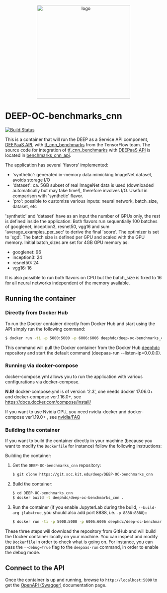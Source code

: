 <div align="center">
<img src="https://marketplace.deep-hybrid-datacloud.eu/images/logo-deep.png" alt="logo" width="300"/>
</div>

# DEEP-OC-benchmarks_cnn

[![Build Status](https://jenkins.indigo-datacloud.eu/buildStatus/icon?job=Pipeline-as-code/DEEP-OC-org/DEEP-OC-benchmarks_cnn/master)](https://jenkins.indigo-datacloud.eu/job/Pipeline-as-code/job/DEEP-OC-org/job/DEEP-OC-benchmarks_cnn/job/master)

This is a container that will run the DEEP as a Service API component, [DEEPaaS API](https://github.com/indigo-dc/DEEPaaS), with [tf_cnn_benchmarks](https://github.com/tensorflow/benchmarks/tree/master/scripts/tf_cnn_benchmarks) from the TensorFlow team. The source code for integration of [tf_cnn_benchmarks](https://github.com/tensorflow/benchmarks/tree/master/scripts/tf_cnn_benchmarks) with [DEEPaaS API](https://github.com/indigo-dc/DEEPaaS) is located in [benchmarks_cnn_api](https://github.com/deephdc/benchmarks_cnn_api).

The application has several 'flavors' implemented:

 * 'synthetic': generated in-memory data mimicking ImageNet dataset, avoids storage I/O
 * 'dataset': ca. 5GB subset of real ImageNet data is used (downloaded automatically but may take time!), therefore involves I/O. Useful in comparison with 'synthetic' flavor.
 * 'pro': possible to customize various inputs: neural network, batch_size, dataset, etc

'synthetic' and 'dataset' have as an input the number of GPUs only, the rest is defined inside the application: 
Both flavors run sequentially 100 batches of googlenet, inception3, resnet50, vgg16 and sum 'average_examples_per_sec' to derive the final 'score'.
The optimizer is set to 'sgd'. The batch size is defined per GPU and scaled with the GPU memory. Initial batch_sizes are set for 4GB GPU memory as: 

 * googlenet: 96
 * inception3: 24
 * resnet50: 24
 * vgg16: 16

It is also possible to run both flavors on CPU but the batch_size is fixed to 16 for all neural networks independent of the memory available.


## Running the container

### Directly from Docker Hub

To run the Docker container directly from Docker Hub and start using the API
simply run the following command:

```bash
$ docker run -ti -p 5000:5000 -p 6006:6006 deephdc/deep-oc-benchmarks_cnn:flavor
```

This command will pull the Docker container from the Docker Hub
[deephdc](https://hub.docker.com/u/deephdc/) repository and start the default command (deepaas-run --listen-ip=0.0.0.0).

### Running via docker-compose

docker-compose.yml allows you to run the application with various configurations via docker-compose.

**N.B!** docker-compose.yml is of version '2.3', one needs docker 17.06.0+ and docker-compose ver.1.16.0+, see https://docs.docker.com/compose/install/

If you want to use Nvidia GPU, you need nvidia-docker and docker-compose ver1.19.0+ , see [nvidia/FAQ](https://github.com/NVIDIA/nvidia-docker/wiki/Frequently-Asked-Questions#do-you-support-docker-compose)


### Building the container

If you want to build the container directly in your machine (because you want
to modify the `Dockerfile` for instance) follow the following instructions:

Building the container:

1. Get the `DEEP-OC-benchmarks_cnn` repository:

    ```bash
    $ git clone https://git.scc.kit.edu/deep/DEEP-OC-benchmarks_cnn
    ```

2. Build the container:

    ```bash
    $ cd DEEP-OC-benchmarks_cnn
    $ docker build -t deephdc/deep-oc-benchmarks_cnn .
    ```

3. Run the container (if you enable JupyterLab during the build, `--build-arg jlab=true`, 
you should also add port 8888, i.e. `-p 8888:8888`)::

    ```bash
    $ docker run -ti -p 5000:5000 -p 6006:6006 deephdc/deep-oc-benchmarks_cnn
    ```

These three steps will download the repository from GitHub and will build the
Docker container locally on your machine. You can inspect and modify the
`Dockerfile` in order to check what is going on. For instance, you can pass the
`--debug=True` flag to the `deepaas-run` command, in order to enable the debug
mode.


## Connect to the API

Once the container is up and running, browse to `http://localhost:5000` to get
the [OpenAPI (Swagger)](https://www.openapis.org/) documentation page.
